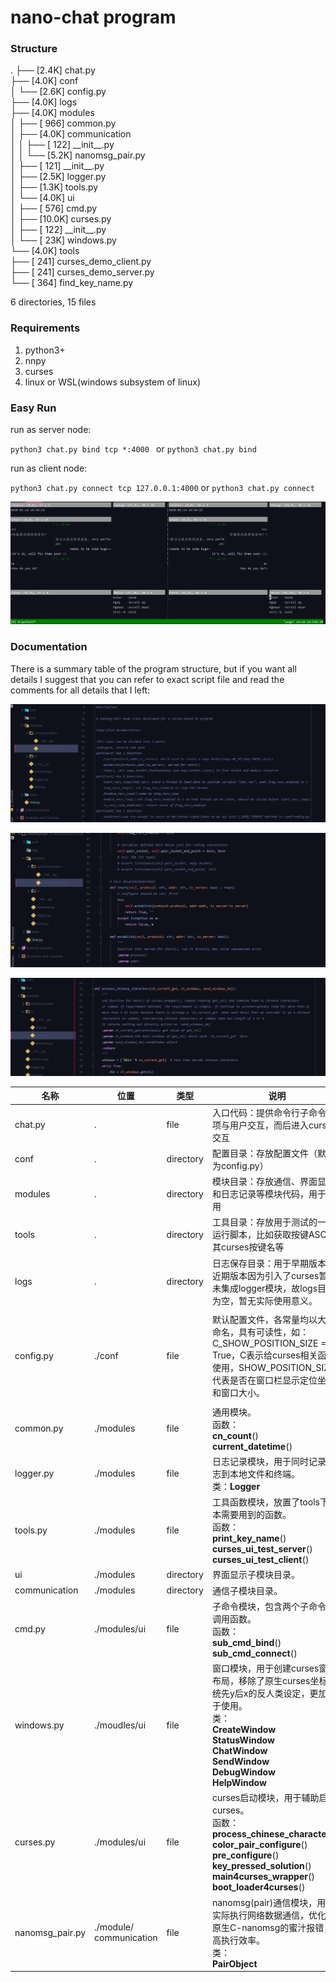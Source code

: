 # nano-chat program

### Structure

.
├── [2.4K]  chat.py  
├── [4.0K]  conf  
│   └── [2.6K]  config.py  
├── [4.0K]  logs  
├── [4.0K]  modules  
│   ├── [ 966]  common.py  
│   ├── [4.0K]  communication  
│   │   ├── [ 122]  \_\_init\_\_.py  
│   │   └── [5.2K]  nanomsg_pair.py  
│   ├── [ 121]  \_\_init\_\_.py  
│   ├── [2.5K]  logger.py  
│   ├── [1.3K]  tools.py  
│   └── [4.0K]  ui  
│       ├── [ 576]  cmd.py  
│       ├── [10.0K]  curses.py  
│       ├── [ 122]  \_\_init\_\_.py  
│       └── [ 23K]  windows.py  
└── [4.0K]  tools  
    ├── [ 241]  curses_demo_client.py  
    ├── [ 241]  curses_demo_server.py  
    └── [ 364]  find_key_name.py  
  
6 directories, 15 files  

### Requirements

1. python3+
2. nnpy
3. curses
4. linux or WSL(windows subsystem of linux)

### Easy Run

run as server node:

`python3 chat.py bind tcp *:4000 ` or `python3 chat.py bind`

run as client node:

`python3 chat.py connect tcp 127.0.0.1:4000` or `python3 chat.py connect`

![left is client node and right is server node](imgs/image-20200214165444799.png)

### Documentation

There is a summary table of the program structure,  but if you want all details I suggest that you can refer to exact script file and read the comments for all details that I left:

![image-20200214194543032](imgs/image-20200214194543032.png)

![image-20200214194603393](imgs/image-20200214194603393.png)

![image-20200214194635301](imgs/image-20200214194635301.png)



| 名称            | 位置                       | 类型      | 说明                                                         |
| --------------- | -------------------------- | --------- | ------------------------------------------------------------ |
| chat.py         | .                          | file      | 入口代码：提供命令行子命令选项与用户交互，而后进入curses交互 |
| conf            | .                          | directory | 配置目录：存放配置文件（默认为config.py）                    |
| modules         | .                          | directory | 模块目录：存放通信、界面显示和日志记录等模块代码，用于调用   |
| tools           | .                          | directory | 工具目录：存放用于测试的一键运行脚本，比如获取按键ASCII及其curses按键名等 |
| logs            | .                          | directory | 日志保存目录：用于早期版本，近期版本因为引入了curses暂时未集成logger模块，故logs目录为空，暂无实际使用意义。 |
|                 |                            |           |                                                              |
| config.py       | ./conf                     | file      | 默认配置文件，各常量均以大写命名，具有可读性，如：C_SHOW_POSITION_SIZE = True，C表示给curses相关函数使用，SHOW_POSITION_SIZE代表是否在窗口栏显示定位坐标和窗口大小。 |
|                 |                            |           |                                                              |
| common.py       | ./modules                  | file      | 通用模块。<br>函数：<br>**cn_count**()<br>**current_datetime**() |
| logger.py       | ./modules                  | file      | 日志记录模块，用于同时记录日志到本地文件和终端。<br>类：**Logger** |
| tools.py        | ./modules                  | file      | 工具函数模块，放置了tools下脚本需要用到的函数。<br>函数：<br>**print_key_name**()<br>**curses_ui_test_server**()<br>**curses_ui_test_client**() |
| ui              | ./modules                  | directory | 界面显示子模块目录。                                         |
| communication   | ./modules                  | directory | 通信子模块目录。                                             |
| cmd.py          | ./modules/ui               | file      | 子命令模块，包含两个子命令的调用函数。<br>函数：<br>**sub_cmd_bind**()<br>**sub_cmd_connect**() |
| windows.py      | ./moudles/ui               | file      | 窗口模块，用于创建curses窗口布局，移除了原生curses坐标系统先y后x的反人类设定，更加易于使用。<br>类：<br>**CreateWindow**<br>**StatusWindow**<br>**ChatWindow**<br>**SendWindow**<br>**DebugWindow**<br>**HelpWindow** |
| curses.py       | ./modules/ui               | file      | curses启动模块，用于辅助启动curses。<br>函数：<br>**process_chinese_characters**()<br>**color_pair_configure**()<br>**pre_configure**()<br>**key_pressed_solution**()<br>**main4curses_wrapper**()<br>**boot_loader4curses**() |
| nanomsg_pair.py | ./module/<br>communication | file      | nanomsg(pair)通信模块，用于实际执行网络数据通信，优化了原生C-nanomsg的蜜汁报错，提高执行效率。<br>类：<br>**PairObject** |

